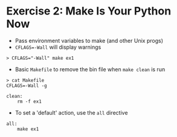 # Exercise 2: Make Is Your Python Now

* Pass environment variables to make (and other Unix progs)
* ```CFLAGS=-Wall``` will display warnings
```
> CFLAGS="-Wall" make ex1
```
* Basic ```Makefile``` to remove the bin file when ```make clean``` is run
```
> cat Makefile
CFLAGS=-Wall -g

clean:
    rm -f ex1
```
* To set a 'default' action, use the ```all``` directive
```
all:
    make ex1
```
